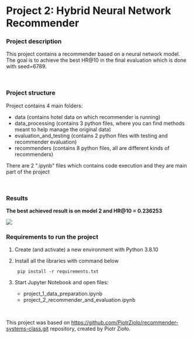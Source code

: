 # Project 2: Hybrid Neural Network Recommender

### Project description

This project contains a recommender based on a neural network model. The goal is to achieve the best HR@10 in the final evaluation which is done with seed=6789.

<br>

### Project structure

Project contains 4 main folders:
- data (contains hotel data on which recommender is running)
- data_processing (contains 3 python files, where you can find methods meant to help manage the original data)
- evaluation_and_testing (contains 2 python files with testing and recommender evaluation)
- recommenders (contains 8 python files, all are different kinds of recommenders)

There are 2 ".ipynb" files which contains code execution and they are main part of the project

<br>

### Results

<b>The best achieved result is on model 2 and HR@10 = 0.236253</b>

<img src="best_result_model_2_with_only_one_hot_features.png">

<br>

### Requirements to run the project

1. Create (and activate) a new environment with Python 3.8.10

2. Install all the libraries with command below
 
    ```
     pip install -r requirements.txt
    ```

3. Start Jupyter Notebook and open files:

	- project_1_data_preparation.ipynb
    - project_2_recommender_and_evaluation.ipynb

<br>

This project was based on https://github.com/PiotrZiolo/recommender-systems-class.git repository, created by Piotr Zioło.